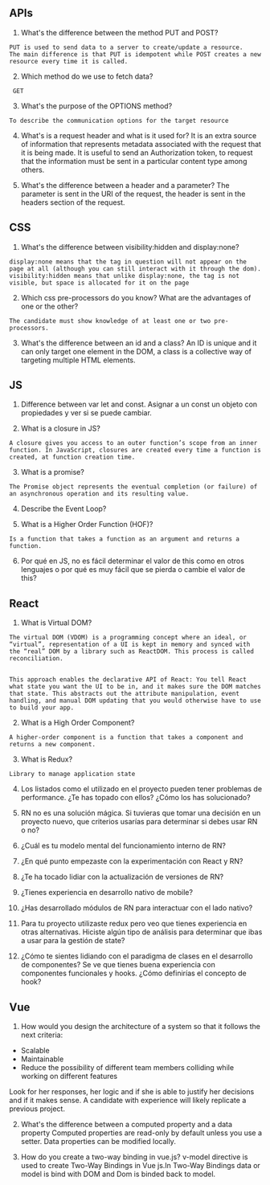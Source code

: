 ## APIs

1. What's the difference between the method PUT and POST?

```
PUT is used to send data to a server to create/update a resource.
The main difference is that PUT is idempotent while POST creates a new resource every time it is called.
```

2. Which method do we use to fetch data?

```
 GET
```

3. What's the purpose of the OPTIONS method?

```
To describe the communication options for the target resource
```

4. What's is a request header and what is it used for?
   It is an extra source of information that represents metadata associated with the request that it is being made. It is useful to send an Authorization token, to request that the information must be sent in a particular content type among others.

5. What's the difference between a header and a parameter?
   The parameter is sent in the URI of the request, the header is sent in the headers section of the request.

## CSS

1. What's the difference between visibility:hidden and display:none?

```
display:none means that the tag in question will not appear on the page at all (although you can still interact with it through the dom).
visibility:hidden means that unlike display:none, the tag is not visible, but space is allocated for it on the page
```

2. Which css pre-processors do you know? What are the advantages of one or the other?

```
The candidate must show knowledge of at least one or two pre-processors.
```

3. What's the difference between an id and a class?
   An ID is unique and it can only target one element in the DOM, a class is a collective way of targeting multiple HTML elements.

## JS

1. Difference between var let and const. Asignar a un const un objeto con propiedades y ver si se puede cambiar.

2. What is a closure in JS?

```
A closure gives you access to an outer function’s scope from an inner function. In JavaScript, closures are created every time a function is created, at function creation time.
```

3. What is a promise?

```
The Promise object represents the eventual completion (or failure) of an asynchronous operation and its resulting value.
```

4. Describe the Event Loop?

5. What is a Higher Order Function (HOF)?

```
Is a function that takes a function as an argument and returns a function.
```

6. Por qué en JS, no es fácil determinar el valor de this como en otros lenguajes o por qué es muy fácil que se pierda o cambie el valor de this?

## React

1. What is Virtual DOM?

```
The virtual DOM (VDOM) is a programming concept where an ideal, or “virtual”, representation of a UI is kept in memory and synced with the “real” DOM by a library such as ReactDOM. This process is called reconciliation.


This approach enables the declarative API of React: You tell React what state you want the UI to be in, and it makes sure the DOM matches that state. This abstracts out the attribute manipulation, event handling, and manual DOM updating that you would otherwise have to use to build your app.
```

2. What is a High Order Component?

```
A higher-order component is a function that takes a component and returns a new component.
```

3. What is Redux?

```
Library to manage application state
```

4. Los listados como el utilizado en el proyecto pueden tener problemas de performance. ¿Te has topado con ellos? ¿Cómo los has solucionado?

5. RN no es una solución mágica. Si tuvieras que tomar una decisión en un proyecto nuevo, que criterios usarías para determinar si debes usar RN o no?

6. ¿Cuál es tu modelo mental del funcionamiento interno de RN?

7. ¿En qué punto empezaste con la experimentación con React y RN?

8. ¿Te ha tocado lidiar con la actualización de versiones de RN?

9. ¿Tienes experiencia en desarrollo nativo de mobile?

10. ¿Has desarrollado módulos de RN para interactuar con el lado nativo?

11. Para tu proyecto utilizaste redux pero veo que tienes experiencia en otras alternativas. Hiciste algún tipo de análisis para determinar que ibas a usar para la gestión de state?

12. ¿Cómo te sientes lidiando con el paradigma de clases en el desarrollo de componentes?
    Se ve que tienes buena experiencia con componentes funcionales y hooks. ¿Cómo definirías el concepto de hook?

## Vue

1. How would you design the architecture of a system so that it follows the next criteria:

- Scalable
- Maintainable
- Reduce the possibility of different team members colliding while working on different features

Look for her responses, her logic and if she is able to justify her decisions and if it makes sense. A candidate with experience will likely replicate a previous project.

2. What's the difference between a computed property and a data property
   Computed properties are read-only by default unless you use a setter. Data properties can be modified locally.

3. How do you create a two-way binding in vue.js?
   v-model directive is used to create Two-Way Bindings in Vue js.In Two-Way Bindings data or model is bind with DOM and Dom is binded back to model.
